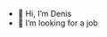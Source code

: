 - 👋 Hi, I’m Denis
- 👀 I’m looking for a job

<!---
denismendo/denismendo is a ✨ special ✨ repository because its `README.md` (this file) appears on your GitHub profile.
You can click the Preview link to take a look at your changes.
--->
